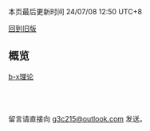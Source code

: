 <style>red{color: red;}</style>

本页最后更新时间 24/07/08 12:50 UTC+8

[回到旧版](pages/old)

## 概览

[b-x理论](/pages/b-x_outline)  


<br><br><br>
留言请直接向<red> g3c215@outlook.com </red>发送。

